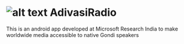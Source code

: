 # ![alt text](https://raw.githubusercontent.com/brijmohan/AdivasiRadio/master/app/src/main/res/mipmap-xxhdpi/ic_launcher.png "Logo Title Text 1") AdivasiRadio
This is an android app developed at Microsoft Research India to make worldwide media accessible to native Gondi speakers

